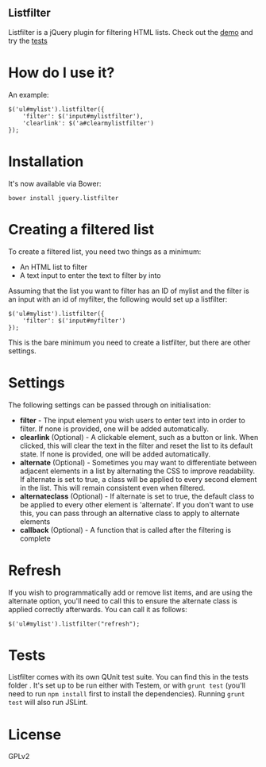 Listfilter
----------

Listfilter is a jQuery plugin for filtering HTML lists. Check out the [demo](http://astutech.github.io/jquery.listfilter/) and try the [tests](http://astutech.github.io/jquery.listfilter/tests/)

How do I use it?
================

An example:

    $('ul#mylist').listfilter({
        'filter': $('input#mylistfilter'),
        'clearlink': $('a#clearmylistfilter')
    });

Installation
============

It's now available via Bower:

    bower install jquery.listfilter


Creating a filtered list
========================

To create a filtered list, you need two things as a minimum:

* An HTML list to filter
* A text input to enter the text to filter by into

Assuming that the list you want to filter has an ID of mylist and the filter is an input with an id of myfilter, the following would set up a listfilter:

    $('ul#mylist').listfilter({
        'filter': $('input#myfilter')
    });

This is the bare minimum you need to create a listfilter, but there are other settings.

Settings
========

The following settings can be passed through on initialisation:

* **filter** - The input element you wish users to enter text into in order to filter. If none is provided, one will be added automatically.
* **clearlink** (Optional) - A clickable element, such as a button or link. When clicked, this will clear the text in the filter and reset the list to its default state. If none is provided, one will be added automatically.
* **alternate** (Optional) - Sometimes you may want to differentiate between adjacent elements in a list by alternating the CSS to improve readability. If alternate is set to true, a class will be applied to every second element in the list. This will remain consistent even when filtered.
* **alternateclass** (Optional) - If alternate is set to true, the default class to be applied to every other element is 'alternate'. If you don't want to use this, you can pass through an alternative class to apply to alternate elements
* **callback** (Optional) - A function that is called after the filtering is complete

Refresh
=======

If you wish to programmatically add or remove list items, and are using the alternate option, you'll need to call this to ensure the alternate class is applied correctly afterwards. You can call it as follows:

    $('ul#mylist').listfilter("refresh");

Tests
=====

Listfilter comes with its own QUnit test suite. You can find this in the tests folder . It's set up to be run either with Testem, or with `grunt test` (you'll need to run `npm install` first to install the dependencies). Running `grunt test` will also run JSLint.

License
=======

GPLv2
